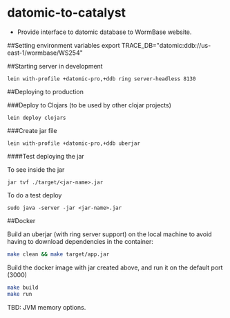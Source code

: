 # datomic-to-catalyst

- Provide interface to datomic database to WormBase website.

##Setting environment variables
    export TRACE_DB="datomic:ddb://us-east-1/wormbase/WS254"

##Starting server in development

    lein with-profile +datomic-pro,+ddb ring server-headless 8130

##Deploying to production

###Deploy to Clojars (to be used by other clojar projects)
```
lein deploy clojars
```

###Create jar file
```
lein with-profile +datomic-pro,+ddb uberjar
```

####Test deploying the jar

To see inside the jar
```
jar tvf ./target/<jar-name>.jar
```

To do a test deploy
```
sudo java -server -jar <jar-name>.jar
```

##Docker

Build an uberjar (with ring server support) on the local machine
to avoid having to download dependencies in the container:

```bash
make clean && make target/app.jar
```

Build the docker image with jar created above, and run it on the default port (3000)
```bash
make build
make run
```

TBD: JVM memory options.
